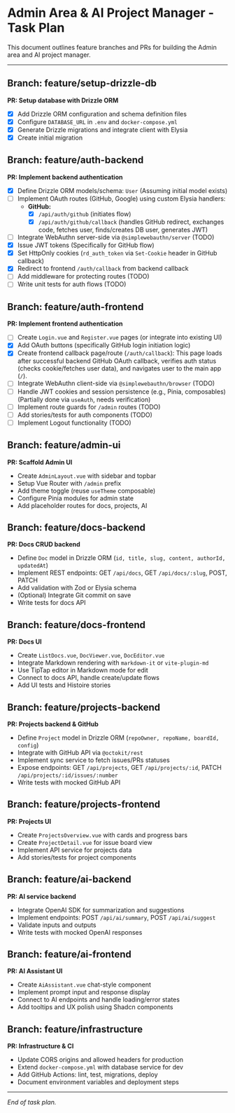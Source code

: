 # Admin Area & AI Project Manager - Task Plan

This document outlines feature branches and PRs for building the Admin area and AI project manager.

---

## Branch: feature/setup-drizzle-db

**PR: Setup database with Drizzle ORM**

- [x] Add Drizzle ORM configuration and schema definition files
- [x] Configure `DATABASE_URL` in `.env` and `docker-compose.yml`
- [x] Generate Drizzle migrations and integrate client with Elysia
- [x] Create initial migration

## Branch: feature/auth-backend

**PR: Implement backend authentication**

- [x] Define Drizzle ORM models/schema: `User` (Assuming initial model exists)
- [ ] Implement OAuth routes (GitHub, Google) using custom Elysia handlers:
  - **GitHub:**
    - [x] `/api/auth/github` (initiates flow)
    - [x] `/api/auth/github/callback` (handles GitHub redirect, exchanges code, fetches user, finds/creates DB user, generates JWT)
- [ ] Integrate WebAuthn server-side via `@simplewebauthn/server` (TODO)
- [x] Issue JWT tokens (Specifically for GitHub flow)
- [x] Set HttpOnly cookies (`rd_auth_token` via `Set-Cookie` header in GitHub callback)
- [x] Redirect to frontend `/auth/callback` from backend callback
- [ ] Add middleware for protecting routes (TODO)
- [ ] Write unit tests for auth flows (TODO)

## Branch: feature/auth-frontend

**PR: Implement frontend authentication**

- [ ] Create `Login.vue` and `Register.vue` pages (or integrate into existing UI)
- [x] Add OAuth buttons (specifically GitHub login initiation logic)
- [x] Create frontend callback page/route (`/auth/callback`): This page loads after successful backend GitHub OAuth callback, verifies auth status (checks cookie/fetches user data), and navigates user to the main app (`/`).
- [ ] Integrate WebAuthn client-side via `@simplewebauthn/browser` (TODO)
- [ ] Handle JWT cookies and session persistence (e.g., Pinia, composables) (Partially done via `useAuth`, needs verification)
- [ ] Implement route guards for `/admin` routes (TODO)
- [ ] Add stories/tests for auth components (TODO)
- [ ] Implement Logout functionality (TODO)

## Branch: feature/admin-ui

**PR: Scaffold Admin UI**

- Create `AdminLayout.vue` with sidebar and topbar
- Setup Vue Router with `/admin` prefix
- Add theme toggle (reuse `useTheme` composable)
- Configure Pinia modules for admin state
- Add placeholder routes for docs, projects, AI

## Branch: feature/docs-backend

**PR: Docs CRUD backend**

- Define `Doc` model in Drizzle ORM (`id, title, slug, content, authorId, updatedAt`)
- Implement REST endpoints: GET `/api/docs`, GET `/api/docs/:slug`, POST, PATCH
- Add validation with Zod or Elysia schema
- (Optional) Integrate Git commit on save
- Write tests for docs API

## Branch: feature/docs-frontend

**PR: Docs UI**

- Create `ListDocs.vue`, `DocViewer.vue`, `DocEditor.vue`
- Integrate Markdown rendering with `markdown-it` or `vite-plugin-md`
- Use TipTap editor in Markdown mode for edit
- Connect to docs API, handle create/update flows
- Add UI tests and Histoire stories

## Branch: feature/projects-backend

**PR: Projects backend & GitHub**

- Define `Project` model in Drizzle ORM (`repoOwner, repoName, boardId, config`)
- Integrate with GitHub API via `@octokit/rest`
- Implement sync service to fetch issues/PRs statuses
- Expose endpoints: GET `/api/projects`, GET `/api/projects/:id`, PATCH `/api/projects/:id/issues/:number`
- Write tests with mocked GitHub API

## Branch: feature/projects-frontend

**PR: Projects UI**

- Create `ProjectsOverview.vue` with cards and progress bars
- Create `ProjectDetail.vue` for issue board view
- Implement API service for projects data
- Add stories/tests for project components

## Branch: feature/ai-backend

**PR: AI service backend**

- Integrate OpenAI SDK for summarization and suggestions
- Implement endpoints: POST `/api/ai/summary`, POST `/api/ai/suggest`
- Validate inputs and outputs
- Write tests with mocked OpenAI responses

## Branch: feature/ai-frontend

**PR: AI Assistant UI**

- Create `AiAssistant.vue` chat-style component
- Implement prompt input and response display
- Connect to AI endpoints and handle loading/error states
- Add tooltips and UX polish using Shadcn components

## Branch: feature/infrastructure

**PR: Infrastructure & CI**

- Update CORS origins and allowed headers for production
- Extend `docker-compose.yml` with database service for dev
- Add GitHub Actions: lint, test, migrations, deploy
- Document environment variables and deployment steps

---

_End of task plan._
